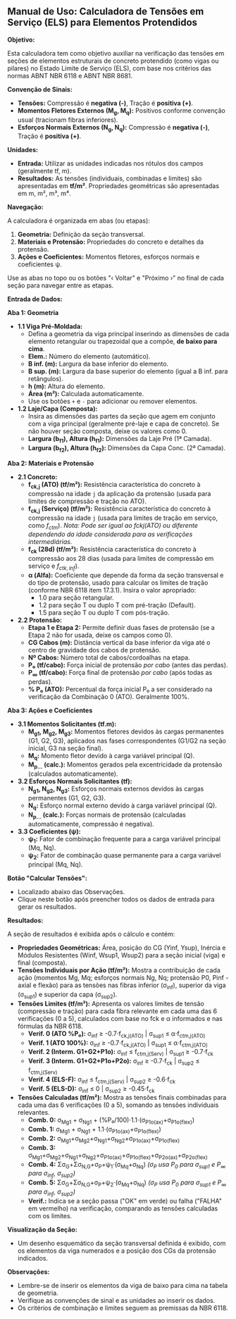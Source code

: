 ## Manual de Uso: Calculadora de Tensões em Serviço (ELS) para Elementos Protendidos

**Objetivo:**

Esta calculadora tem como objetivo auxiliar na verificação das tensões em seções de elementos estruturais de concreto protendido (como vigas ou pilares) no Estado Limite de Serviço (ELS), com base nos critérios das normas ABNT NBR 6118 e ABNT NBR 8681.

**Convenção de Sinais:**

* **Tensões:** Compressão é **negativa (-)**, Tração é **positiva (+)**.
* **Momentos Fletores Externos (M<sub>g</sub>, M<sub>q</sub>):** Positivos conforme convenção usual (tracionam fibras inferiores).
* **Esforços Normais Externos (N<sub>g</sub>, N<sub>q</sub>):** Compressão é **negativa (-)**, Tração é **positiva (+)**.

**Unidades:**

* **Entrada:** Utilizar as unidades indicadas nos rótulos dos campos (geralmente tf, m).
* **Resultados:** As tensões (individuais, combinadas e limites) são apresentadas em **tf/m²**. Propriedades geométricas são apresentadas em m, m², m³, m⁴.

**Navegação:**

A calculadora é organizada em abas (ou etapas):

1.  **Geometria:** Definição da seção transversal.
2.  **Materiais e Protensão:** Propriedades do concreto e detalhes da protensão.
3.  **Ações e Coeficientes:** Momentos fletores, esforços normais e coeficientes ψ.

Use as abas no topo ou os botões "‹ Voltar" e "Próximo ›" no final de cada seção para navegar entre as etapas.

**Entrada de Dados:**

**Aba 1: Geometria**

* **1.1 Viga Pré-Moldada:**
    * Defina a geometria da viga principal inserindo as dimensões de cada elemento retangular ou trapezoidal que a compõe, **de baixo para cima**.
    * **Elem.:** Número do elemento (automático).
    * **B inf. (m):** Largura da base inferior do elemento.
    * **B sup. (m):** Largura da base superior do elemento (igual a B inf. para retângulos).
    * **h (m):** Altura do elemento.
    * **Área (m²):** Calculada automaticamente.
    * Use os botões `+` e `-` para adicionar ou remover elementos.
* **1.2 Laje/Capa (Composta):**
    * Insira as dimensões das partes da seção que agem em conjunto com a viga principal (geralmente pré-laje e capa de concreto). Se não houver seção composta, deixe os valores como 0.
    * **Largura (b<sub>f1</sub>), Altura (h<sub>f1</sub>):** Dimensões da Laje Pré (1ª Camada).
    * **Largura (b<sub>f2</sub>), Altura (h<sub>f2</sub>):** Dimensões da Capa Conc. (2ª Camada).

**Aba 2: Materiais e Protensão**

* **2.1 Concreto:**
    * **f<sub>ck,j</sub> (ATO) (tf/m²):** Resistência característica do concreto à compressão na idade `j` da aplicação da protensão (usada para limites de compressão e tração no ATO).
    * **f<sub>ck,j</sub> (Serviço) (tf/m²):** Resistência característica do concreto à compressão na idade `j` (usada para limites de tração em serviço, como $f_{ctm}$). *Nota: Pode ser igual ao fckj(ATO) ou diferente dependendo da idade considerada para as verificações intermediárias.*
    * **f<sub>ck</sub> (28d) (tf/m²):** Resistência característica do concreto à compressão aos 28 dias (usada para limites de compressão em serviço e $f_{ctk,inf}$).
    * **α (Alfa):** Coeficiente que depende da forma da seção transversal e do tipo de protensão, usado para calcular os limites de tração (conforme NBR 6118 item 17.3.1). Insira o valor apropriado:
        * 1.0 para seção retangular.
        * 1.2 para seção T ou duplo T com pré-tração (Default).
        * 1.5 para seção T ou duplo T com pós-tração.
* **2.2 Protensão:**
    * **Etapa 1 e Etapa 2:** Permite definir duas fases de protensão (se a Etapa 2 não for usada, deixe os campos como 0).
    * **CG Cabos (m):** Distância vertical da base inferior da viga até o centro de gravidade dos cabos de protensão.
    * **Nº Cabos:** Número total de cabos/cordoalhas na etapa.
    * **P₀ (tf/cabo):** Força inicial de protensão *por cabo* (antes das perdas).
    * **P<sub class="text-xs">∞</sub> (tf/cabo):** Força final de protensão *por cabo* (após todas as perdas).
    * **% P₀ (ATO):** Percentual da força inicial P₀ a ser considerado na verificação da Combinação 0 (ATO). Geralmente 100%.

**Aba 3: Ações e Coeficientes**

* **3.1 Momentos Solicitantes (tf.m):**
    * **M<sub>g1</sub>, M<sub>g2</sub>, M<sub>g3</sub>:** Momentos fletores devidos às cargas permanentes (G1, G2, G3), aplicados nas fases correspondentes (G1/G2 na seção inicial, G3 na seção final).
    * **M<sub>q</sub>:** Momento fletor devido à carga variável principal (Q).
    * **M<sub>p...</sub> (calc.):** Momentos gerados pela excentricidade da protensão (calculados automaticamente).
* **3.2 Esforços Normais Solicitantes (tf):**
    * **N<sub>g1</sub>, N<sub>g2</sub>, N<sub>g3</sub>:** Esforços normais externos devidos às cargas permanentes (G1, G2, G3).
    * **N<sub>q</sub>:** Esforço normal externo devido à carga variável principal (Q).
    * **N<sub>p...</sub> (calc.):** Forças normais de protensão (calculadas automaticamente, compressão é negativa).
* **3.3 Coeficientes (ψ):**
    * **ψ<sub class="text-xs">1</sub>:** Fator de combinação frequente para a carga variável principal (Mq, Nq).
    * **ψ<sub class="text-xs">2</sub>:** Fator de combinação quase permanente para a carga variável principal (Mq, Nq).

**Botão "Calcular Tensões":**

* Localizado abaixo das Observações.
* Clique neste botão após preencher todos os dados de entrada para gerar os resultados.

**Resultados:**

A seção de resultados é exibida após o cálculo e contém:

* **Propriedades Geométricas:** Área, posição do CG (Yinf, Ysup), Inércia e Módulos Resistentes (Winf, Wsup1, Wsup2) para a seção inicial (viga) e final (composta).
* **Tensões Individuais por Ação (tf/m²):** Mostra a contribuição de cada ação (momentos Mg, Mq; esforços normais Ng, Nq; protensão P0, Pinf - axial e flexão) para as tensões nas fibras inferior (σ<sub>inf</sub>), superior da viga (σ<sub>sup1</sub>) e superior da capa (σ<sub>sup2</sub>).
* **Tensões Limites (tf/m²):** Apresenta os valores limites de tensão (compressão e tração) para cada fibra relevante em cada uma das 6 verificações (0 a 5), calculados com base no fck e α informados e nas fórmulas da NBR 6118.
    * **Verif. 0 (ATO %P₀):** σ<sub>inf</sub> ≥ -0.7⋅f<sub>ck,j(ATO)</sub> | σ<sub>sup1</sub> ≤ α⋅f<sub>ctm,j(ATO)</sub>
    * **Verif. 1 (ATO 100%):** σ<sub>inf</sub> ≥ -0.7⋅f<sub>ck,j(ATO)</sub> | σ<sub>sup1</sub> ≤ α⋅f<sub>ctm,j(ATO)</sub>
    * **Verif. 2 (Interm. G1+G2+P1o):** σ<sub>inf</sub> ≤ f<sub>ctm,j(Serv)</sub> | σ<sub>sup1</sub> ≥ -0.7⋅f<sub>ck</sub>
    * **Verif. 3 (Interm. G1+G2+P1o+P2o):** σ<sub>inf</sub> ≥ -0.7⋅f<sub>ck</sub> | σ<sub>sup2</sub> ≤ f<sub>ctm,j(Serv)</sub>
    * **Verif. 4 (ELS-F):** σ<sub>inf</sub> ≤ f<sub>ctm,j(Serv)</sub> | σ<sub>sup2</sub> ≥ -0.6⋅f<sub>ck</sub>
    * **Verif. 5 (ELS-D):** σ<sub>inf</sub> ≤ 0 | σ<sub>sup2</sub> ≥ -0.45⋅f<sub>ck</sub>
* **Tensões Calculadas (tf/m²):** Mostra as tensões finais combinadas para cada uma das 6 verificações (0 a 5), somando as tensões individuais relevantes.
    * **Comb. 0:** σ<sub>Mg1</sub> + σ<sub>Ng1</sub> + (%P₀/100)⋅1.1⋅(σ<sub>P1o(ax)</sub>+σ<sub>P1o(flex)</sub>)
    * **Comb. 1:** σ<sub>Mg1</sub> + σ<sub>Ng1</sub> + 1.1⋅(σ<sub>P1o(ax)</sub>+σ<sub>P1o(flex)</sub>)
    * **Comb. 2:** σ<sub>Mg1</sub>+σ<sub>Mg2</sub>+σ<sub>Ng1</sub>+σ<sub>Ng2</sub>+σ<sub>P1o(ax)</sub>+σ<sub>P1o(flex)</sub>
    * **Comb. 3:** σ<sub>Mg1</sub>+σ<sub>Mg2</sub>+σ<sub>Ng1</sub>+σ<sub>Ng2</sub>+σ<sub>P1o(ax)</sub>+σ<sub>P1o(flex)</sub>+σ<sub>P2o(ax)</sub>+σ<sub>P2o(flex)</sub>
    * **Comb. 4:** Σσ<sub>G</sub>+Σσ<sub>N,G</sub>+σ<sub>P</sub>+ψ<sub>1</sub>⋅(σ<sub>Mq</sub>+σ<sub>Nq</sub>)  *(σ<sub>P</sub> usa P<sub>0</sub> para σ<sub>sup1</sub> e P<sub>∞</sub> para σ<sub>inf</sub>, σ<sub>sup2</sub>)*
    * **Comb. 5:** Σσ<sub>G</sub>+Σσ<sub>N,G</sub>+σ<sub>P</sub>+ψ<sub>2</sub>⋅(σ<sub>Mq</sub>+σ<sub>Nq</sub>)  *(σ<sub>P</sub> usa P<sub>0</sub> para σ<sub>sup1</sub> e P<sub>∞</sub> para σ<sub>inf</sub>, σ<sub>sup2</sub>)*
    * **Verif.:** Indica se a seção passa ("OK" em verde) ou falha ("FALHA" em vermelho) na verificação, comparando as tensões calculadas com os limites.

**Visualização da Seção:**

* Um desenho esquemático da seção transversal definida é exibido, com os elementos da viga numerados e a posição dos CGs da protensão indicados.

**Observações:**

* Lembre-se de inserir os elementos da viga de baixo para cima na tabela de geometria.
* Verifique as convenções de sinal e as unidades ao inserir os dados.
* Os critérios de combinação e limites seguem as premissas da NBR 6118.
